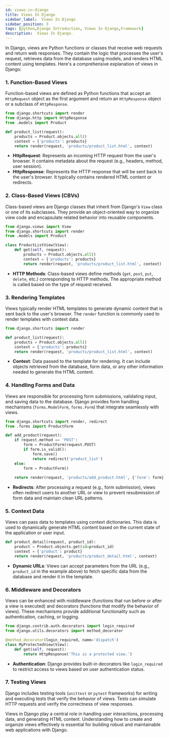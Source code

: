 ```yaml
---
id: views-in-django
title: Views In Django
sidebar_label:  Views In Django
sidebar_position: 3
tags: [python,Django Introduction, Views In Django,Framework]
description:  Views In Django.
---
```


In Django, views are Python functions or classes that receive web requests and return web responses. They contain the logic that processes the user's request, retrieves data from the database using models, and renders HTML content using templates. Here's a comprehensive explanation of views in Django:

### 1. **Function-Based Views**

Function-based views are defined as Python functions that accept an `HttpRequest` object as the first argument and return an `HttpResponse` object or a subclass of `HttpResponse`.

```python
from django.shortcuts import render
from django.http import HttpResponse
from .models import Product

def product_list(request):
    products = Product.objects.all()
    context = {'products': products}
    return render(request, 'products/product_list.html', context)
```

- **HttpRequest**: Represents an incoming HTTP request from the user's browser. It contains metadata about the request (e.g., headers, method, user session).
- **HttpResponse**: Represents the HTTP response that will be sent back to the user's browser. It typically contains rendered HTML content or redirects.

### 2. **Class-Based Views (CBVs)**

Class-based views are Django classes that inherit from Django's `View` class or one of its subclasses. They provide an object-oriented way to organize view code and encapsulate related behavior into reusable components.

```python
from django.views import View
from django.shortcuts import render
from .models import Product

class ProductListView(View):
    def get(self, request):
        products = Product.objects.all()
        context = {'products': products}
        return render(request, 'products/product_list.html', context)
```

- **HTTP Methods**: Class-based views define methods (`get`, `post`, `put`, `delete`, etc.) corresponding to HTTP methods. The appropriate method is called based on the type of request received.

### 3. **Rendering Templates**

Views typically render HTML templates to generate dynamic content that is sent back to the user's browser. The `render` function is commonly used to render templates with context data.

```python
from django.shortcuts import render

def product_list(request):
    products = Product.objects.all()
    context = {'products': products}
    return render(request, 'products/product_list.html', context)
```

- **Context**: Data passed to the template for rendering. It can include objects retrieved from the database, form data, or any other information needed to generate the HTML content.

### 4. **Handling Forms and Data**

Views are responsible for processing form submissions, validating input, and saving data to the database. Django provides form handling mechanisms (`forms.ModelForm`, `forms.Form`) that integrate seamlessly with views.

```python
from django.shortcuts import render, redirect
from .forms import ProductForm

def add_product(request):
    if request.method == 'POST':
        form = ProductForm(request.POST)
        if form.is_valid():
            form.save()
            return redirect('product_list')
    else:
        form = ProductForm()
    
    return render(request, 'products/add_product.html', {'form': form})
```

- **Redirects**: After processing a request (e.g., form submission), views often redirect users to another URL or view to prevent resubmission of form data and maintain clean URL patterns.

### 5. **Context Data**

Views can pass data to templates using context dictionaries. This data is used to dynamically generate HTML content based on the current state of the application or user input.

```python
def product_detail(request, product_id):
    product = Product.objects.get(id=product_id)
    context = {'product': product}
    return render(request, 'products/product_detail.html', context)
```

- **Dynamic URLs**: Views can accept parameters from the URL (e.g., `product_id` in the example above) to fetch specific data from the database and render it in the template.

### 6. **Middleware and Decorators**

Views can be enhanced with middleware (functions that run before or after a view is executed) and decorators (functions that modify the behavior of views). These mechanisms provide additional functionality such as authentication, caching, or logging.

```python
from django.contrib.auth.decorators import login_required
from django.utils.decorators import method_decorator

@method_decorator(login_required, name='dispatch')
class MyProtectedView(View):
    def get(self, request):
        return HttpResponse('This is a protected view.')
```

- **Authentication**: Django provides built-in decorators like `login_required` to restrict access to views based on user authentication status.

### 7. **Testing Views**

Django includes testing tools (`unittest` or `pytest` frameworks) for writing and executing tests that verify the behavior of views. Tests can simulate HTTP requests and verify the correctness of view responses.

Views in Django play a central role in handling user interactions, processing data, and generating HTML content. Understanding how to create and organize views effectively is essential for building robust and maintainable web applications with Django.